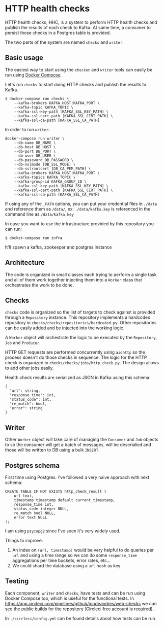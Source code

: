 # HTTP health checks

HTTP health checks, HHC, is a system to perform HTTP health checks and publish the results of each check to Kafka. At same time, a consumer to persist those checks in a Postgres table is provided.

The two parts of the system are named `checks` and `writer`.


## Basic usage

The easiest way to start using the  `checker` and `writer` tools can easily be run using [Docker Compose](https://docs.docker.com/compose/).

Let's run `checks` to start doing HTTP checks and publish the results to Kafka.

```
$ docker-compose run checks \
    --kafka-brokers KAFKA_HOST:KAFKA_PORT \
    --kafka-topic KAFKA_TOPIC \
    --kafka-ssl-key-path [KAFKA_SSL_KEY_PATH] \
    --kafka-ssl-cert-path [KAFKA_SSL_CERT_PATH] \
    --kafka-ssl-ca-path [KAFKA_SSL_CA_PATH]
```

In order to run `writer`:

```
docker-compose run writer \
    --db-name DB_NAME \
    --db-host DB_HOST \
    --db-port DB_PORT \
    --db-user DB_USER \
    --db-password DB_PASSWORD \
    --db-sslmode [DB_SSL_MODE] \
    --db-sslrootcert [DB_CA_PEM_PATH] \
    --kafka-brokers KAFKA_HOST:KAFKA_PORT \
    --kafka-topics KAFKA_TOPIC \
    --kafka-group-id KAFKA_GROUP_ID \
    --kafka-ssl-key-path [KAFKA_SSL_KEY_PATH] \
    --kafka-ssl-cert-path [KAFKA_SSL_CERT_PATH] \
    --kafka-ssl-ca-path [KAFKA_SSL_CA_PATH]
```

If using any of the `_PATH` options, you can put your credential files in `./data` and reference them as `/data/`, ex: `./data/kafka.key` is referenced in the command line as `/data/kafka.key`

In case you want to use the infrastructure provided by this repository you can run:

```
$ docker-compose run infra
```

It'll spawn a kafka, zookeeper and postgres instance


## Architecture

The code is organized in small classes each trying to perform a single task and all of them work together injecting them into a `Worker` class that orchestrates the work to be done.

## Checks

`checks` code is organized so the list of targets to check against is provided through a `Repository` instance. This repository implements a hardcoded repository in `checks/checks/repositories/hardcoded.py`. Other repositories can be easily added and be injected into the working logic.

A `Worker` object will orchestrate the logic to be executed by the `Repository`, `Job` and `Producer`.

HTTP GET requests are performed concurrently using `aiohttp` so the process doesn't do those checks in sequence. The logic for the HTTP check is organized in `checks/checks/jobs/http_check.py`. The design allows to add other jobs easily.

Health check results are serialized as JSON in Kafka using this schema:

```
{
  "url": string,
  "response_time": int,
  "status_code": int,
  "re_match": bool,
  "error": string
}
```

## Writer

Other `Worker` object will take care of managing the `Consumer` and `Job` objects to so the consumer will get a batch of messages, will be deserialied and those will be written to DB using a bulk `INSERT`.

## Postgres schema

First time using Postgres. I've followed a very naive approach with next schema:


```
CREATE TABLE IF NOT EXISTS http_check_result (
    url text,
    timestamp timestamp default current_timestamp,
    response_time int,
    status_code integer NULL,
    re_match bool NULL,
    error text NULL
);
```

I am using `psycopg2` since I've seen it's very widely used.

Things to improve:

1. An index on `(url, timestamp)` would be very helpful to do queries per `url` and using a time range so we can do some `response_time` aggregations per time buckets, error rates, etc...
2. We could shard the database using a `url` hash as key

## Testing

Each component, `writer` and `checks`, have tests and can be run using Docker Compose too, which is useful for the functional tests. In https://app.circleci.com/pipelines/github/jondeandres/web-checks we can see the public builds for the repository (Circleci free account is required).

In `./circleci/config.yml` can be found details about how tests can be run.
